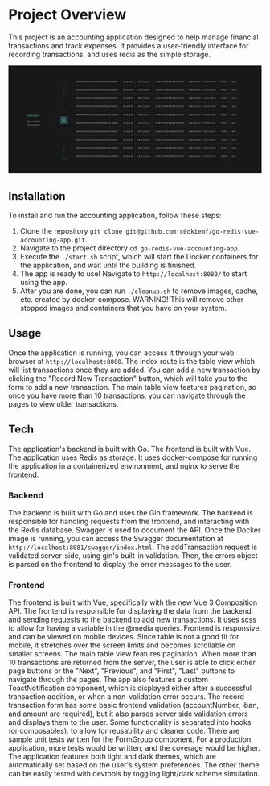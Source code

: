 # Project Overview

This project is an accounting application designed to help manage financial transactions and track expenses. It provides a user-friendly interface for recording transactions, and uses redis as the simple storage.

![alt text](image.png)

## Installation

To install and run the accounting application, follow these steps:

1. Clone the repository `git clone git@github.com:c0okiemf/go-redis-vue-accounting-app.git`.
2. Navigate to the project directory `cd go-redis-vue-accounting-app`.
3. Execute the `./start.sh` script, which will start the Docker containers for the application, and wait until the building is finished.
4. The app is ready to use! Navigate to `http://localhost:8080/` to start using the app.
5. After you are done, you can run `./cleanup.sh` to remove images, cache, etc. created by docker-compose. WARNING! This will remove other stopped images and containers that you have on your system.

## Usage

Once the application is running, you can access it through your web browser at `http://localhost:8080`. The index route is the table view which will list transactions once they are added. You can add a new transaction by clicking the "Record New Transaction" button, which will take you to the form to add a new transaction. The main table view features pagination, so once you have more than 10 transactions, you can navigate through the pages to view older transactions.

## Tech

The application's backend is built with Go. The frontend is built with Vue. The application uses Redis as storage. It uses docker-compose for running the application in a containerized environment, and nginx to serve the frontend.

### Backend

The backend is built with Go and uses the Gin framework. The backend is responsible for handling requests from the frontend, and interacting with the Redis database. 
Swagger is used to document the API. Once the Docker image is running, you can access the Swagger documentation at `http://localhost:8081/swagger/index.html`.
The addTransaction request is validated server-side, using gin's built-in validation. Then, the errors object is parsed on the frontend to display the error messages to the user.

### Frontend

The frontend is built with Vue, specifically with the new Vue 3 Composition API. The frontend is responsible for displaying the data from the backend, and sending requests to the backend to add new transactions. 
It uses scss to allow for having a variable in the @media queries. Frontend is responsive, and can be viewed on mobile devices. Since table is not a good fit for mobile, it stretches over the screen limits and becomes scrollable on smaller screens.
The main table view features pagination. When more than 10 transactions are returned from the server, the user is able to click either page buttons or the "Next", "Previous", and "First", "Last" buttons to navigate through the pages.
The app also features a custom ToastNotification component, which is displayed either after a successful transaction addition, or when a non-validation error occurs. 
The record transaction form has some basic frontend validation (accountNumber, iban, and amount are required), but it also parses server side validation errors and displays them to the user.
Some functionality is separated into hooks (or composables), to allow for reusability and cleaner code.
There are sample unit tests written for the FormGroup component. For a production application, more tests would be written, and the coverage would be higher.
The application features both light and dark themes, which are automatically set based on the user's system preferences. The other theme can be easily tested with devtools by toggling light/dark scheme simulation.
